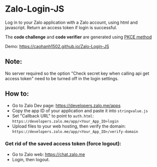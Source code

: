 # Zalo-Login-JS
Log in to your Zalo application with a Zalo account, using html and javascript. Return an access token if login is successful.

The **code challenge** and **code verifier** are generated using [PKCE method](https://www.oauth.com/oauth2-servers/pkce/)

Demo: https://caohanh1502.github.io/Zalo-Login-JS
## Note:
No server required so the option "Check secret key when calling api get access token" need to be turned off in the login settings.
## How to:
- Go to Zalo Dev page: https://developers.zalo.me/apps
- Copy the app ID of your application and paste it into ```stringvalue.js```
- Set "Callback URL" to point to ```auth.html```: ```https://developers.zalo.me/app/<Your_App_ID>login```
- Upload files to your web hosting, then verify the domain: ```https://developers.zalo.me/app/<Your_App_ID>/verify-domain```

### Get rid of the saved access token (force logout):
- Go to Zalo web: https://chat.zalo.me
- Login, then logout.
